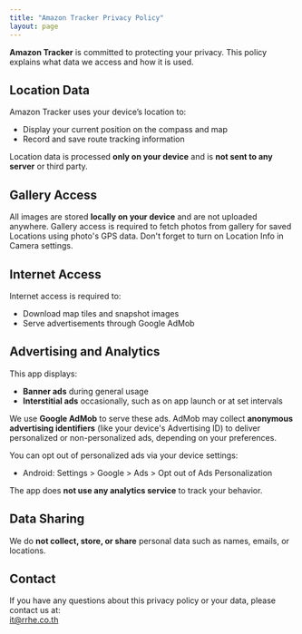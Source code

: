 ```yaml
---
title: "Amazon Tracker Privacy Policy"
layout: page
---
```


**Amazon Tracker** is committed to protecting your privacy. This policy explains what data we access and how it is used.

## Location Data

Amazon Tracker uses your device’s location to:
- Display your current position on the compass and map
- Record and save route tracking information

Location data is processed **only on your device** and is **not sent to any server** or third party.

## Gallery Access

All images are stored **locally on your device** and are not uploaded anywhere.
Gallery access is required to fetch photos from gallery for saved Locations using photo's GPS data.
Don't forget to turn on Location Info in Camera settings.

## Internet Access

Internet access is required to:
- Download map tiles and snapshot images
- Serve advertisements through Google AdMob

## Advertising and Analytics

This app displays:
- **Banner ads** during general usage
- **Interstitial ads** occasionally, such as on app launch or at set intervals

We use **Google AdMob** to serve these ads. AdMob may collect **anonymous advertising identifiers** (like your device's Advertising ID) to deliver personalized or non-personalized ads, depending on your preferences.

You can opt out of personalized ads via your device settings:
- Android: Settings > Google > Ads > Opt out of Ads Personalization

The app does **not use any analytics service** to track your behavior.

## Data Sharing

We do **not collect, store, or share** personal data such as names, emails, or locations.

## Contact

If you have any questions about this privacy policy or your data, please contact us at:  
it@rrhe.co.th
